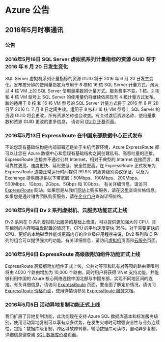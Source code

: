 <properties
	pageTitle="历史公告 2016年5月 - Azure"
    description="历史公告 2016年5月"
    services=""
    documentationCenter=""
    authors=""
    manager=""
    editor=""
    tags=""/>

<tags ms.service="what-is-new_archives" ms.date="" wacn.date="" wacn.lang="cn"/>

# Azure 公告
## 2016年5月时事通讯

### 公告
### 2016年5月16日 SQL Server 虚拟机系列计量指标的资源 GUID 将于 2016 年 6 月 20 日发生变化 
SQL Server 虚拟机系列计量指标的资源 GUID 将于 2016 年 6 月 20 日发生变化。发布按分钟的使用量指定为专用于 8 核和 16 核 SQL Server 计量方式，淘汰以 4 核 VM 上的 SQL Server 使用量乘数的计量方式。服务费率不变。1 核、2 核和 4 核 VM 型号上 SQL Server 的使用量仍将继续依照现有 4 核计量方式发布。新的适用于 8 核 和 16 核 VM 型号的 SQL Server 计量方式将于 2016 年 6 月 20 日至 2016 年 7 月 8 日之间生效。适用于 8 核和 16 核 VM 型号上 SQL Server 的资源 GUID 将会更改，所有资源名称也会改变。有关过渡后资源名称、使用量乘数和资源 GUID 更改的更多信息， 请访问 [GUID 迁移](/support/guid-migration)页面。 

### 2016年5月13日 ExpressRoute 在中国东部数据中心正式发布  
不论您现有基础结构是内部部署还是处于主机代管环境，Azure ExpressRoute 都可以让您在 Azure 数据中心和您现有基础结构之间创建私有、高吞吐量的连接。ExpressRoute 连接并不通过公共 Internet，相对于典型的 Internet 连接而言，其可靠性更高、速度更快、延迟更低、安全性更高。在 ExpressRoute 正式发布为 ExpressRoute 连接正常运行时间提供 99.9% 的服务级别协议保证，以及为 Exchange 提供商提供以下带宽层：50Mbps、100Mbps、200Mbps、500Mbps、1Gbps、2Gbps、5Gbps 和 10Gbps。 有关详细信息，请访问 [ExpressRoute](/home/features/expressroute/) 网站。如果您是从我们[网站](https://www.azure.cn/)上购买服务，请在[这里](/pricing/details/expressroute/)查询价格信息。如果您是通过销售团队购买服务，请在[企业门户](http://ea.azure.cn/)查询详细价格。 


### 2016年5月9日 Dv 2 系列虚拟机、云服务功能正式上线 
Dv2 系列在 D 系列虚拟机/云服务的基础上改进，可以提供更加强大的 CPU，即在相同的内存和磁盘配置的情况下，CPU 的平均速度更快 35%。对于需要更快的 CPU、更好的本地磁盘性能或更高内存的企业级应用程序来说，Dv2 系列和 D 系列的组合可以提供强大的功能。有关详细信息，请访问[虚拟机](/home/features/virtual-machines/)页面和[云服务](/home/features/cloud-services/)页面。 

### 2016年5月6日 ExpressRoute 高级版附加组件功能正式上线 
ExpressRoute 高级版附加组件正式上线，公共对等项和私有对等项的路由表限制将由 4000 个路由增加为 10,000 个路由，同时用户将获得 VNet 支持功能，并能够利用中国的 Azure 核心网络连接中国北部与中国东部，实现不同地区间的连接。有关详细信息，请访问 [ExpressRoute](/home/features/expressroute/) 页面，要全面了解定价情况，请访问 [ExpressRoute 价格](/pricing/details/expressroute/)页面，使用详情请参见 [ExpressRoute 服务](/documentation/services/expressroute/)文档。 


### 2016年5月5日 活动异地复制功能正式上线 
我们扩展了异地复制功能，此功能现在支持 Azure SQL 数据库基本和标准服务级别，使用活动异地复制可以享有众多优势，在发生灾难时可增强安全性与业务连续性，包括：数据库级复制，跨区域故障转移，辅助数据库可读取，自动异步复制。详细信息请查阅 [SQL 数据库价格](/pricing/details/sql-database/)页面。 

